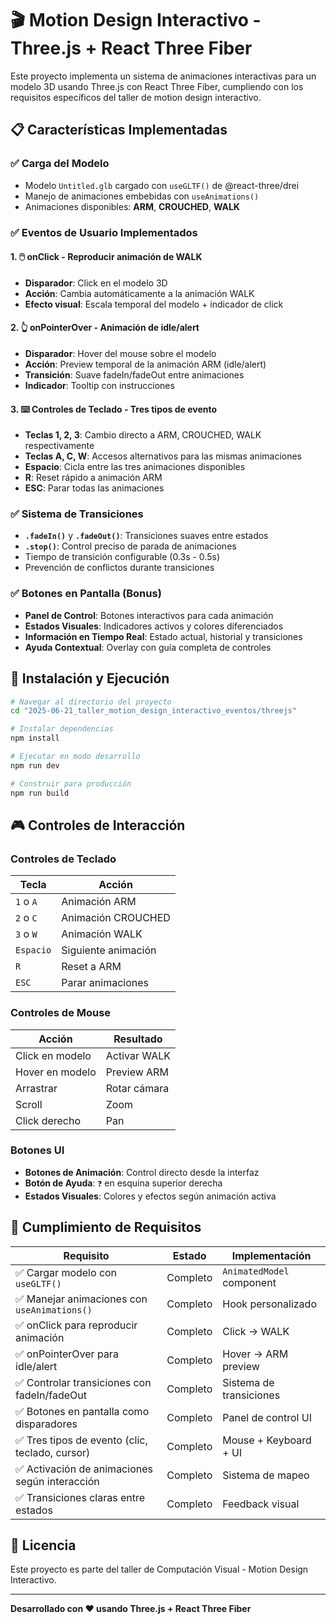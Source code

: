 # 🎬 Motion Design Interactivo - Three.js + React Three Fiber

Este proyecto implementa un sistema de animaciones interactivas para un modelo 3D usando Three.js con React Three Fiber, cumpliendo con los requisitos específicos del taller de motion design interactivo.

## 📋 Características Implementadas

### ✅ Carga del Modelo
- Modelo `Untitled.glb` cargado con `useGLTF()` de @react-three/drei
- Manejo de animaciones embebidas con `useAnimations()`
- Animaciones disponibles: **ARM**, **CROUCHED**, **WALK**

### ✅ Eventos de Usuario Implementados

#### 1. 🖱️ **onClick** - Reproducir animación de WALK
- **Disparador**: Click en el modelo 3D
- **Acción**: Cambia automáticamente a la animación WALK
- **Efecto visual**: Escala temporal del modelo + indicador de click

#### 2. 👆 **onPointerOver** - Animación de idle/alert
- **Disparador**: Hover del mouse sobre el modelo
- **Acción**: Preview temporal de la animación ARM (idle/alert)
- **Transición**: Suave fadeIn/fadeOut entre animaciones
- **Indicador**: Tooltip con instrucciones

#### 3. ⌨️ **Controles de Teclado** - Tres tipos de evento
- **Teclas 1, 2, 3**: Cambio directo a ARM, CROUCHED, WALK respectivamente
- **Teclas A, C, W**: Accesos alternativos para las mismas animaciones
- **Espacio**: Cicla entre las tres animaciones disponibles
- **R**: Reset rápido a animación ARM
- **ESC**: Parar todas las animaciones

### ✅ Sistema de Transiciones
- **`.fadeIn()`** y **`.fadeOut()`**: Transiciones suaves entre estados
- **`.stop()`**: Control preciso de parada de animaciones
- Tiempo de transición configurable (0.3s - 0.5s)
- Prevención de conflictos durante transiciones

### ✅ Botones en Pantalla (Bonus)
- **Panel de Control**: Botones interactivos para cada animación
- **Estados Visuales**: Indicadores activos y colores diferenciados
- **Información en Tiempo Real**: Estado actual, historial y transiciones
- **Ayuda Contextual**: Overlay con guía completa de controles

## 🚀 Instalación y Ejecución

```bash
# Navegar al directorio del proyecto
cd "2025-06-21_taller_motion_design_interactivo_eventos/threejs"

# Instalar dependencias
npm install

# Ejecutar en modo desarrollo
npm run dev

# Construir para producción
npm run build
```

## 🎮 Controles de Interacción

### Controles de Teclado
| Tecla | Acción |
|-------|--------|
| `1` o `A` | Animación ARM |
| `2` o `C` | Animación CROUCHED |
| `3` o `W` | Animación WALK |
| `Espacio` | Siguiente animación |
| `R` | Reset a ARM |
| `ESC` | Parar animaciones |

### Controles de Mouse
| Acción | Resultado |
|--------|-----------|
| Click en modelo | Activar WALK |
| Hover en modelo | Preview ARM |
| Arrastrar | Rotar cámara |
| Scroll | Zoom |
| Click derecho | Pan |

### Botones UI
- **Botones de Animación**: Control directo desde la interfaz
- **Botón de Ayuda**: `❓` en esquina superior derecha
- **Estados Visuales**: Colores y efectos según animación activa

## 🎯 Cumplimiento de Requisitos

| Requisito | Estado | Implementación |
|-----------|--------|----------------|
| ✅ Cargar modelo con `useGLTF()` | Completo | `AnimatedModel` component |
| ✅ Manejar animaciones con `useAnimations()` | Completo | Hook personalizado |
| ✅ onClick para reproducir animación | Completo | Click → WALK |
| ✅ onPointerOver para idle/alert | Completo | Hover → ARM preview |
| ✅ Controlar transiciones con fadeIn/fadeOut | Completo | Sistema de transiciones |
| ✅ Botones en pantalla como disparadores | Completo | Panel de control UI |
| ✅ Tres tipos de evento (clic, teclado, cursor) | Completo | Mouse + Keyboard + UI |
| ✅ Activación de animaciones según interacción | Completo | Sistema de mapeo |
| ✅ Transiciones claras entre estados | Completo | Feedback visual |

## 📄 Licencia

Este proyecto es parte del taller de Computación Visual - Motion Design Interactivo.

---

**Desarrollado con ❤️ usando Three.js + React Three Fiber**
